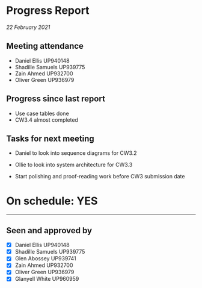# Progress Report

*22 February 2021*

## Meeting attendance

- Daniel Ellis UP940148
- Shadille Samuels UP939775
- Zain Ahmed UP932700
- Oliver Green UP936979

## Progress since last report

- Use case tables done
- CW3.4 almost completed

## Tasks for next meeting

- Daniel to look into sequence diagrams for CW3.2
- Ollie to look into system architecture for CW3.3

- Start polishing and proof-reading work before CW3 submission date

# On schedule: YES

---

## Seen and approved by

* [X] Daniel Ellis UP940148
* [X] Shadille Samuels UP939775
* [X] Glen Abossey UP939741
* [X] Zain Ahmed UP932700
* [X] Oliver Green UP936979
* [X] Glanyell White UP960959
